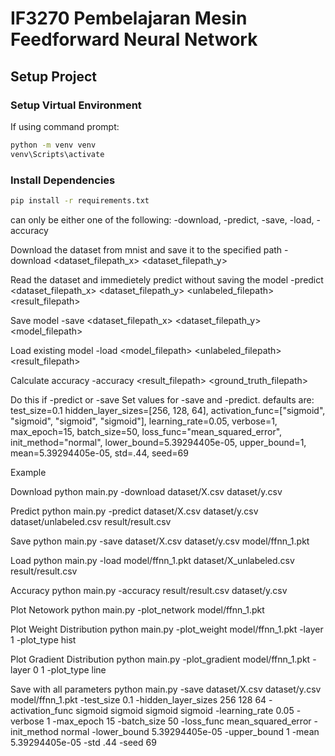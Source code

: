 # IF3270 Pembelajaran Mesin Feedforward Neural Network

## Setup Project

### Setup Virtual Environment

If using command prompt:
```bash
python -m venv venv
venv\Scripts\activate
```
### Install Dependencies
```bash
pip install -r requirements.txt
```





can only be either one of the following:
-download, -predict, -save, -load, -accuracy

Download the dataset from mnist and save it to the specified path
-download <dataset_filepath_x> <dataset_filepath_y>

Read the dataset and immedietely predict without saving the model
-predict <dataset_filepath_x> <dataset_filepath_y> <unlabeled_filepath> <result_filepath>

Save model
-save <dataset_filepath_x> <dataset_filepath_y> <model_filepath>

Load existing model
-load <model_filepath> <unlabeled_filepath> <result_filepath>

Calculate accuracy
-accuracy <result_filepath> <ground_truth_filepath>

Do this if -predict or -save
Set values for -save and -predict. defaults are:
test_size=0.1
hidden_layer_sizes=[256, 128, 64],
activation_func=["sigmoid", "sigmoid", "sigmoid", "sigmoid"],
learning_rate=0.05,
verbose=1,
max_epoch=15,
batch_size=50,
loss_func="mean_squared_error",
init_method="normal",
lower_bound=5.39294405e-05,
upper_bound=1,
mean=5.39294405e-05,
std=.44,
seed=69



Example

Download
python main.py -download dataset/X.csv dataset/y.csv

Predict
python main.py -predict dataset/X.csv dataset/y.csv dataset/unlabeled.csv result/result.csv

Save
python main.py -save dataset/X.csv dataset/y.csv model/ffnn_1.pkt

Load
python main.py -load model/ffnn_1.pkt dataset/X_unlabeled.csv result/result.csv

Accuracy
python main.py -accuracy result/result.csv dataset/y.csv

Plot Netowork
python main.py -plot_network model/ffnn_1.pkt

Plot Weight Distribution
python main.py -plot_weight model/ffnn_1.pkt -layer 1 -plot_type hist

Plot Gradient Distribution
python main.py -plot_gradient model/ffnn_1.pkt -layer 0 1 -plot_type line

Save with all parameters
python main.py -save dataset/X.csv dataset/y.csv model/ffnn_1.pkt -test_size 0.1 -hidden_layer_sizes 256 128 64 -activation_func sigmoid sigmoid sigmoid sigmoid -learning_rate 0.05 -verbose 1 -max_epoch 15 -batch_size 50 -loss_func mean_squared_error -init_method normal -lower_bound 5.39294405e-05 -upper_bound 1 -mean 5.39294405e-05 -std .44 -seed 69
